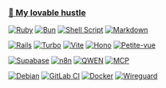 ### [💎 My lovable hustle](https://codetrace.com/users/labeldock)


[![Ruby](https://img.shields.io/badge/ruby-%23CC342D.svg?style=for-the-badge&logo=ruby&logoColor=white)](https://www.ruby-lang.org/)
[![Bun](https://img.shields.io/badge/Bun-%23000000.svg?style=for-the-badge&logo=bun&logoColor=white)](https://bun.sh/)
[![Shell Script](https://img.shields.io/badge/shell_script-%23121011.svg?style=for-the-badge&logo=gnu-bash&logoColor=white)](https://www.gnu.org/software/bash/)
[![Markdown](https://img.shields.io/badge/markdown-%23000000.svg?style=for-the-badge&logo=markdown&logoColor=white)](https://daringfireball.net/projects/markdown/)

[![Rails](https://img.shields.io/badge/rails-%23CC0000.svg?style=for-the-badge&logo=ruby-on-rails&logoColor=white)](https://rubyonrails.org/)
[![Turbo](https://img.shields.io/badge/Turbo-%23CC0000?style=for-the-badge)](https://turbo.hotwired.dev/)
[![Vite](https://img.shields.io/badge/vite-%23646CFF.svg?style=for-the-badge&logo=vite&logoColor=white)](https://vitejs.dev)
[![Hono](https://img.shields.io/badge/hono-E36002?style=for-the-badge&logo=hono&logoColor=white)](https://hono.dev/)
[![Petite-vue](https://img.shields.io/badge/petite_vue-%2335495e.svg?style=for-the-badge&logo=vuedotjs&logoColor=%234FC08D)](https://github.com/vuejs/petite-vue)

[![Supabase](https://img.shields.io/badge/Supabase-3FCF8E?style=for-the-badge&logo=supabase&logoColor=fff)](https://supabase.com/)
[![n8n](https://img.shields.io/badge/N8N-orange?style=for-the-badge)](https://n8n.io/)
[![QWEN](https://img.shields.io/badge/QWEN-0F1689?style=for-the-badge)](https://ollama.com/library/qwen3)
[![MCP](https://img.shields.io/badge/MCP-EEA500?style=for-the-badge)](https://github.com/modelcontextprotocol)

[![Debian](https://img.shields.io/badge/Debian-D70A53?style=for-the-badge&logo=debian&logoColor=white)](https://www.debian.org/)
[![GitLab CI](https://img.shields.io/badge/gitlab%20ci-%23181717.svg?style=for-the-badge&logo=gitlab&logoColor=white)](https://gitlab.com/)
[![Docker](https://img.shields.io/badge/docker-%230db7ed.svg?style=for-the-badge&logo=docker&logoColor=white)](https://docs.docker.com/engine/swarm/)
[![Wireguard](https://img.shields.io/badge/wireguard-%2388171A.svg?style=for-the-badge&logo=wireguard&logoColor=white)](https://www.wireguard.com/)
